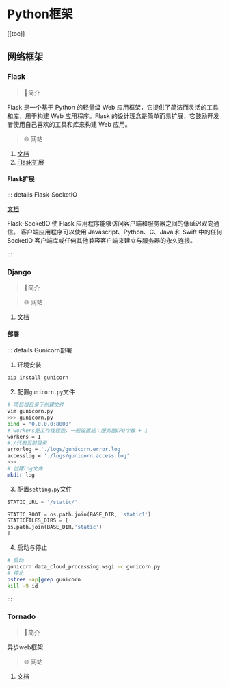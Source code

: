 # Python框架

[[toc]]



## 网络框架

### Flask

> :scroll:简介 

Flask 是一个基于 Python 的轻量级 Web 应用框架，它提供了简洁而灵活的工具和库，用于构建 Web 应用程序。Flask 的设计理念是简单而易扩展，它鼓励开发者使用自己喜欢的工具和库来构建 Web 应用。

> :globe_with_meridians: 网站

1. [文档](https://flask.net.cn/)
2. [Flask扩展](https://flask.palletsprojects.com/en/2.3.x/)

#### Flask扩展

::: details Flask-SocketIO

[文档](https://flask-socketio.readthedocs.io/en/latest/)

Flask-SocketIO 使 Flask 应用程序能够访问客户端和服务器之间的低延迟双向通信。 客户端应用程序可以使用 Javascript、Python、C、Java 和 Swift 中的任何 SocketIO 客户端库或任何其他兼容客户端来建立与服务器的永久连接。

:::

### Django

> :scroll:简介 



> :globe_with_meridians: 网站

1. [文档](https://flask.net.cn/)

#### 部署

::: details Gunicorn部署

1. 环境安装

```bash
pip install gunicorn
```

2. 配置`gunicorn.py`文件

```bash
# 项目根目录下创建文件
vim gunicorn.py
>>> gunicorn.py
bind = "0.0.0.0:8000"
# workers是工作线程数，一般设置成：服务器CPU个数 + 1
workers = 1
#./代表当前目录
errorlog = './logs/gunicorn.error.log'
accesslog = './logs/gunicorn.access.log'
>>>
# 创建log文件
mkdir log
```

3. 配置`setting.py`文件

```python
STATIC_URL = '/static/'

STATIC_ROOT = os.path.join(BASE_DIR, 'static1')
STATICFILES_DIRS = [
os.path.join(BASE_DIR,'static')
]
```

4. 启动与停止

```bash
# 启动
gunicorn data_cloud_processing.wsgi -c gunicorn.py
# 停止
pstree -ap|grep gunicorn
kill -9 id
```

:::

### Tornado

> :scroll:简介 

异步web框架

> :globe_with_meridians: 网站

1. [文档](https://flask.net.cn/)
